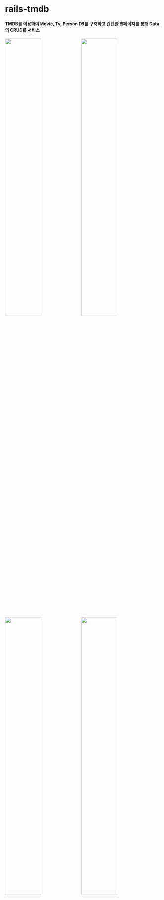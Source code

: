 # rails-tmdb

#### TMDB를 이용하여 Movie, Tv, Person DB를 구축하고 간단한 웹페이지를 통해 Data의 CRUD를 서비스

<div>
  <div width='100%'>
    <img src="./app/assets/images/screenshot-main-1.jpg" width='48%'/>
    <img src="./app/assets/images/screenshot-main-4.jpg" width='48%'/>
  </div>
  <div width='100%'>
    <img src="./app/assets/images/screenshot-main-3.jpg" width='48%'/>
    <img src="./app/assets/images/screenshot-main-2.jpg" width='48%'/>
  </div>
</div>
<br>

<br/>

## *Introduction*


### Summary
> - Movie, Tv, Person 을 Database에 저장할 수 있도록 Schema를 설계하고 DB를 구축 
> 
> - Data를 만들기 위해 TMDB API에 GET 요청을 통해 Movie, Tv, Person 정보를 Crawling 하며, Crawler는 Ruby 스크립트로 구현
>
> - Ruby on Rails 프레임워크를 이용하여 간단한 웹페이지를 구축 
> 
> - 웹 브라우저를 통해 CRUD 서비스
> 
> - 서버는 REST하게 설계되었기 때문에 HTTP 의 ruequst 이용한 CRUD 서비스도 가능


### Requirements
> - [RVM](https://rvm.io/)
> - [Ruby 2.5.3](https://www.ruby-lang.org/en/news/2018/10/18/ruby-2-5-3-released/) 
> - [Bundler 2.0.1](https://rubygems.org/gems/bundler/versions/2.0.1)
> - [Rails 5.2.3](https://rubygems.org/gems/rails/versions/5.2.3)
> - [MySQL 5.6](https://dev.mysql.com/downloads/mysql/5.6.html)


### End-points

> **Resource Modeling**
> 
> - [RoR 개발 가이드 문서](https://guides.rorlab.org/routing.html)를 참조하여 RESTful하게 리소스를 모델링
> - 모든 리소스 (Movie, Tv, Person, MovieCredit, TvCredit) 들은 다음과 같은 모델링 원칙을 준수
> 
> |  HTTP |  Path |  Controller#action |  목적 |
> | --- | --- | --- | --- |
> |**GET** |/movies|movie#index|모든 Movie 표시|
> |**GET** |/movies/new|movie#new|Movie 작성용 양식을 반환|
> |**GET** |/movies/:movie_id|movie#show|하나의 Movie 표시|
> |**POST** |/movies|movie#create|하나의 Movie 생성|
> |**GET** |/movies/:movie_id/edit|movie#edit|Movie 수정용 양식을 반환|
> |**PUT** |/movies/:movie_id|movie#update|하나의 Movie 수정|
> |**DELETE** |/movies/:movie_id|movie#destroy|하나의 Movie 삭제|
> 
> **Route**
> 
> - `config/routes.rb`
> ```ruby
> Rails.application.routes.draw do
> 
>   # Home endpoint
>   root 'home#index'
>   get 'home/index' => 'home#index'
> 
>   # Movies CRUD endpoints
>   get 'movies' => 'movie#index'
>   get 'movies/new' => 'movie#new'
>   get 'movies/:movie_id' => 'movie#show'
>   post '/movies' => 'movie#create'
>   get 'movies/:movie_id/edit' => 'movie#edit'
>   put 'movies/:movie_id' => 'movie#update'
>   delete 'movies/:movie_id' => 'movie#destroy'
> 
>   # Tvs CRUD endpoints
>   get 'tvs' => 'tv#index'
>   get 'tvs/new' => 'tv#new'
>   get 'tvs/:tv_id' => 'tv#show'
>   post '/tvs' => 'tv#create'
>   get 'tvs/:tv_id/edit' => 'tv#edit'
>   put 'tvs/:tv_id' => 'tv#update'
>   delete 'tvs/:tv_id' => 'tv#destroy'
> 
>   # People CRUD endpoints
>   get 'people' => 'person#index'
>   get 'people/new' => 'person#new'
>   get 'people/:person_id' => 'person#show'
>   post '/people' => 'person#create'
>   get 'people/:person_id/edit' => 'person#edit'
>   put 'people/:person_id' => 'person#update'
>   delete 'people/:person_id' => 'person#destroy'
> 
>   # MovieCredits CR endpoints
>   get 'movie_credits' => 'movie_credit#index'
>   post '/movie_credits' => 'movie_credit#create'
> 
>   # TvCredits CR endpoints
>   get 'tv_credits' => 'tv_credit#index'
>   post '/tv_credits' => 'tv_credit#create'
> 
> end
> 
> ```

### Models
> 
> <img src="./app/assets/images/data-schema.jpg" alt="database-schema"/>


### Service flow
> 
> <img src="./app/assets/images/system-configuration.jpg" alt="system-configuration"/>

<br/>

## *Installation*

### Clone project
> 
> - Github repository를 clone
> ```bash
> $ git clone https://github.com/meh9184/rails-tmdb
> ```
> 

### Configure  db connection
> 
> - `config/database.yml` 파일 상단의
> - username, password 입력
> 
> ```yml
> default: &default
>   adapter: mysql2
>   encoding: utf8
>   pool: 5
>   username: YOUR_USERNAME   # 자신의 DB username 입력
>   password: YOUR_PASSWORD   # 자신의 DB password 입력
>   host: 127.0.0.1
>   socket: /tmp/mysql.sock
> 
> development:
>   <<: *default
>   database: tmdb_development
> 
> test:
>   <<: *default
>   database: tmdb_test
> ```
> 
> - `lib/crawl_movie.rb`, `lib/crawl_tv.rb`, `lib/crawl_people.rb` 파일 상단의
> -  $tmdb_api_key 입력
> 
> ```ruby
> #!/usr/bin/env ruby
> require 'net/http'
> require 'json'
> 
> # TMDB API KEY 셋팅
> $tmdb_api_key = YOUR_TMDB_API_KEY   # 자신의 TMDB api_key 입력
> 
> # TMDB API에 GET 요청 전송하는 함수
> def getDataFromApi(uri)
>     return JSON.parse(Net::HTTP.get(uri))
> end
> ```

### Install bundle 

> - `shell command` 프로젝트 루트 위치에서 입력
> ```bash
> $ bundle install
> ```

### Setup database
> - `shell command` 프로젝트 루트 위치에서 입력
> ```bash
> $ rake db:create
> $ rake db:migrate
> ```

<br/>

## *Usage*

### Run server

> - configuration과 bundle install, db setup이 끝났으면 로컬 서버를 실행
> - `shell command` 프로젝트 루트 위치에서 입력
> ```bash
> $ rails server
> ```

### Generate data

> - 서버 setting 및 run 까지 완료했지만, 초기 DB 는 비어있는 상태
> - 데이터를 Crawl하는 Ruby script를 실행하여 TMDB로 부터 Data Set 생성 가능 
> - **Crwaler Usage**
> 
>     1. 단일 수집
>         - movie_id = 372058인 Movie
>         - tv_id = 63926인 TV
>         - person_id = 1245인 Person
>             ```bash
>             $rails runner lib/crawl_movie.rb 372058
>             $rails runner lib/crawl_tv.rb 63926
>             $rails runner lib/crawl_person.rb 1245
>             ```
>     2. 다수 수집
>         - movie_id = 372058, 637, 129인 Movie
>         - tv_id = 63926, 66732, 1396인 TV
>         - person_id = 1245, 9827, 6384인 Person
>             ```bash
>             $rails runner lib/crawl_movie.rb 372058 637 129
>             $rails runner lib/crawl_tv.rb 63926 66732 1396
>             $rails runner lib/crawl_person.rb 1245 9827 6384
>             ```
>     3. 평점 순위 높은 순서대로 수집 (person은 평점 존재하지 않음)
>         - 평점 순위 상위 5개 Movie
>         - 평점 순위 상위 50개 TV
>             ```bash
>             $rails runner lib/crawl_movie.rb -rating 5
>             $rails runner lib/crawl_tv.rb -rating 50
>             ```
>     4. 인기 있는 순서대로 수집
>         - 요즘 가장 인기 있는 상위 32개 Moive
>         - 요즘 가장 인기 있는 상위 7개 TV
>         - 요즘 가장 인기 있는 상위 15개 People
>             ```bash
>             $rails runner lib/crawl_movie.rb -popularity 32
>             $rails runner lib/crawl_tv.rb -popularity 7
>             $rails runner lib/crawl_person.rb -popularity 15
>             ```
>     5. 한번의 명령으로 -rating -popular 옵션의 데이터들을 수집
>         - Movie, Tv, People 모두 상위 10개의 -rating -popular 수집하고 싶은 경우
>         - 10을 파라미터로 넘기면 약 5분 내외 소요
>             ```bash
>             $rails runner lib/crawl_all.rb 10
>             ```
> - [http://localhost:3000/](http://localhost:3000/) 접속하여 데이터 잘 추가 되었는지 확인


<br/>

## *Results*

### Views
> 
> ### Index
> - `app/views/home/index.html.erb`
> - `app/views/movie/index.html.erb`
> - `app/views/tv/index.html.erb`
> - `app/views/person/index.html.erb`
> 
> |  HTTP |  Path |  Controller#action |  목적 |
> | --- | --- | --- | --- |
> |**GET** |/resources|resource#index|모든 Resource 표시|
>
> <img src="./app/assets/images/screenshot-home.jpg" alt="screenshot-index" width='62%' height='62%'/>
> <br/>
> <br/>
> 
> ### Show
> - `app/views/movie/show.html.erb`
> - `app/views/tv/show.html.erb`
> - `app/views/person/show.html.erb`
> 
> |  HTTP |  Path |  Controller#action |  목적 |
> | --- | --- | --- | --- |
> |**GET** |/resources/:resource_id|resource#show|하나의 Resource 표시|
>
> <img src="./app/assets/images/screenshot-show.jpg" alt="screenshot-show" width='62%' height='62%'/>
> <br/>
> <br/>
>  
> ### Edit
> - `app/views/movie/edit.html.erb`
> - `app/views/tv/edit.html.erb`
> - `app/views/person/edit.html.erb`
> 
> |  HTTP |  Path |  Controller#action |  목적 |
> | --- | --- | --- | --- |
> |**GET** |/resources/:resource_id/edit|resource#edit|Resource 수정용 양식을 반환|
>
> <img src="./app/assets/images/screenshot-edit.jpg" alt="screenshot-edit" width='62%' height='62%'/>
> <br/>
> <br/>
>  
> ### New
> - `app/views/movie/new.html.erb`
> - `app/views/tv/new.html.erb`
> - `app/views/person/new.html.erb`
> 
> |  HTTP |  Path |  Controller#action |  목적 |
> | --- | --- | --- | --- |
> |**GET** |/resources/:resource_id/new|resource#new|Resource 작성용 양식을 반환|
>
> <img src="./app/assets/images/screenshot-new.jpg" alt="screenshot-new" width='62%' height='62%'/>
> <br/>
> <br/>
> 

<br/>

## *Addition Commentary*
> 
### Some rules
> - 가독성과 크롤링 시간 효율을 위해 크롤링 수행시 Movie 및 TV의 cast와 crew는 최대 5개씩만 수집하도록 제한하였으며, Person의 영화 출연작과 TV 출연작 역시 5개씩 수집하도록 제한하였습니다.
<<<<<<< HEAD
> - Home 인덱스 페이지에서 Movies, Tvs, People 3개 정보는 각각 무작위로 선정하되, 포스터 또는 프로필 이미지가 존재하는 data 중에서 선정합니다.
> - Movie, Tv 인덱스 페이지에서 데이터 정렬 순서는 업데이트 시간을 기준으로 합니다.
> - People 인덱스 페이지에서 데이터 정렬 순서는 업데이트 시간을 기준으로 합니다.
=======
> - Home 인덱스 페이지에서 Movies, Tvs, People 각각 3개의 대표 데이터는 무작위로 뽑고, 이미지가 존재하는 data 중에서 선별합니다.
> - Movie, Tv 인덱스 페이지에서 데이터는 업데이트 시간 내림차순으로 정렬합니다.
> - People 인덱스 페이지에서 데이터는 업데이트 시간 오름차순으로 정렬합니다.
> 

### Issues
> 
> - 현재의 Crawler 는 사실상 평점/인기 높은 데이터를 순차적으로 가져오는 Scraper 정도 되는것 같음. API를 통해 리소스들에 타고 들어가면서 데이터를 수집하는 정통적인 Crawler 개발 필요
> - TV의 에피소드, 시리즈 정보는 데이터 모델링 하지 못함. Ruby on Rails 의 모델링 문법과 방법에 대해 더 공부할 필요 있음.
>>>>>>> 8ebd03671162650d36791941b85198bc89c5029f
> 

### Tools for Windows OS Users
> - [WSL (Windows Subsystem for Linux)](https://docs.microsoft.com/ko-kr/windows/wsl/install-win10)
> - [VSCode](https://code.visualstudio.com/docs/?dv=win)
> - [Mysql Workbench](https://www.mysql.com/products/workbench/)
> - [Postman](https://www.getpostman.com/downloads/)
> - [Github](https://github.com/meh9184/tmdb-rails)
> 

<br/>

## *References*
> 
> - https://medium.com/@shaircast/ruby-on-rails-on-wsl-%EC%9C%88%EB%8F%84%EC%9A%B0-10%EC%97%90%EC%84%9C-%EB%A0%88%EC%9D%BC%EC%A6%88-%EC%84%A4%EC%B9%98%ED%95%98%EA%B8%B0-9a6164df51f
> - https://docs.microsoft.com/ko-kr/windows/wsl/install-win10
> - https://gorails.com/setup/windows/10
> - https://medium.com/@colinrubbert/installing-ruby-on-rails-in-windows-10-w-bash-postgresql-e48e55954fbf
> - https://github.com/luciuschoi/wsl_setting_for_rails
> - https://medium.com/@joystar/%EC%9C%88%EB%8F%84%EC%9A%B0-wsl-18-04%EC%97%90%EC%84%9C-%EB%A0%88%EC%9D%BC%EC%A6%88-%EA%B0%9C%EB%B0%9C%ED%99%98%EA%B2%BD-%EC%84%A4%EC%A0%95%ED%95%98%EA%B8%B0-252b04dae45b
> - https://rubykr.github.io/rails_guides/getting_started.html
> 
